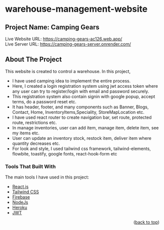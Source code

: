 # warehouse-management-website
## Project Name: Camping Gears

<!-- LIVE WEBSITE LINK -->
Live Website URL: https://camping-gears-ac126.web.app/ <br/>
Live Server URL: https://camping-gears-server.onrender.com/

<!-- ABOUT THE PROJECT -->
## About The Project

This website is created to control a warehouse. 
In this project,
* I have used camping idea to implement the entire process. 
* Here, I created a login registration system using jwt access token where any user can try to register/login with email and password securely.
* This registration system also contain signin with google popup, accept terms, do a password reset etc. 
* It has header, footer, and many components such as Banner, Blogs, Contact, Home, InventoryItems,Speciality, StoreMapLocation etc.
* I have used react router to create navigation bar, set route, protected route, restrictions etc.
* In manage inventories, user can add item, manage item, delete item, see my items etc.
* User can update an inventory stock, restock item, deliver item where quantity decreases etc.
* For look and style, I used tailwind css framework, tailwind-elements, flowbite, toastify, google fonts, react-hook-form etc

<!-- BUILD WITH -->
### Tools That Built With

The main tools I have used in this project:
* [React.js](https://reactjs.org/)
* [Tailwind CSS](https://tailwindcss.com/)
* [Firebase](https://firebase.google.com/)
* [NodeJs](https://nodejs.org/)
* [Heroku](https://dashboard.heroku.com/)
* [JWT](https://jwt.io/)

<p align="right">(<a href="#top">back to top</a>)</p>
